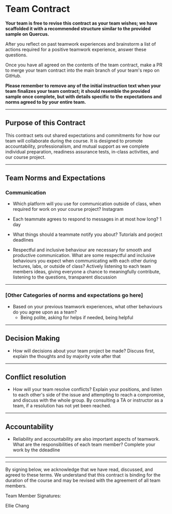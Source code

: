 # Team Contract

**Your team is free to revise this contract as your team wishes; we have scaffolded it with a recommended structure similar to the provided sample on Quercus.**

After you reflect on past teamwork experiences and brainstorm a list of actions required for a positive teamwork experience, answer these questions. 

Once you have all agreed on the contents of the team contract, make a PR to merge your team contract into the main branch of your team's repo on GitHub.

**Please remember to remove any of the initial instruction text when your team finalizes your team contract; it should resemble the provided sample once complete, but with details specific to the expectations and norms agreed to by your entire team.**

---
## Purpose of this Contract

This contract sets out shared expectations and commitments for how our team will collaborate during the course. It is designed to promote accountability, professionalism, and mutual support as we complete individual preparation, readiness assurance tests, in-class activities, and our course project.

---
## Team Norms and Expectations

### Communication

* Which platform will you use for communication outside of class, when required for work on your course project? Instagram
  
* Each teammate agrees to respond to messages in at most how long? 1 day 

* What things should a teammate notify you about? Tutorials and porject deadlines

* Respectful and inclusive behaviour are necessary for smooth and productive communication. What are some respectful and inclusive behaviours you expect when communicating with each other during lectures, labs, or outside of class? Actively listening to each team members ideas, giving everyone a chance to meaningfully contribute, listening to the questions, transparent discussion

---

### [Other Categories of norms and expectations go here]

* Based on your previous teamwork experiences, what other behaviours do you agree upon as a team?
    - Being polite, asking for helps if needed, being helpful

---

## Decision Making

* How will decisions about your team project be made? Discuss first, explain the thoughts and by majority vote after that

---
## Conflict resolution

* How will your team resolve conflicts? Explain your positions, and listen to each other's side of the issue and attempting to reach a compromise, and discuss with the whole group. By consulting a TA or instructor as a team, if a resolution has not yet been reached.

---

## Accountability

* Reliability and accountability are also important aspects of teamwork. What are the responsibilities of each team member? Complete your work by the ddeadline

---

---

By signing below, we acknowledge that we have read, discussed, and agreed to these terms. We understand that this contract is binding for the duration of the course and may be revised with the agreement of all team members.

Team Member Signatures:

Ellie Chang

